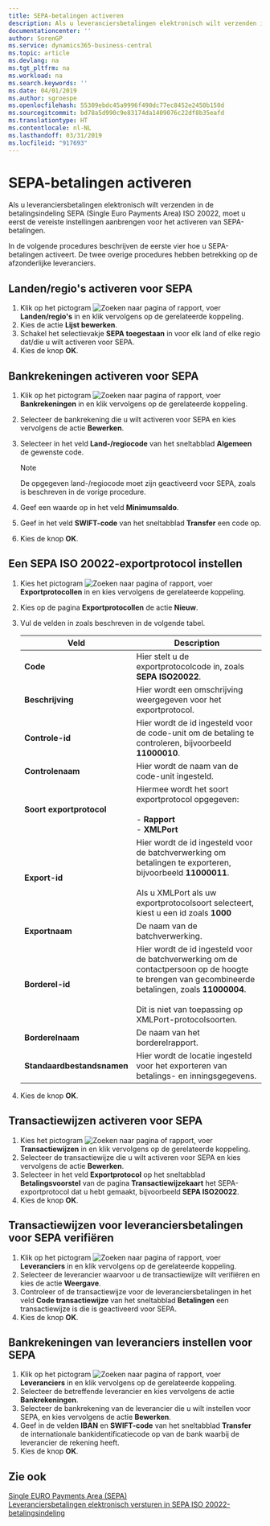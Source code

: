```yaml
---
title: SEPA-betalingen activeren
description: Als u leveranciersbetalingen elektronisch wilt verzenden in de betalingsindeling SEPA (Single Euro Payments Area) ISO 20022, moet u eerst de vereiste instellingen aanbrengen voor het activeren van SEPA-betalingen.
documentationcenter: ''
author: SorenGP
ms.service: dynamics365-business-central
ms.topic: article
ms.devlang: na
ms.tgt_pltfrm: na
ms.workload: na
ms.search.keywords: ''
ms.date: 04/01/2019
ms.author: sgroespe
ms.openlocfilehash: 55309ebdc45a9996f490dc77ec8452e2450b150d
ms.sourcegitcommit: bd78a5d990c9e83174da1409076c22df8b35eafd
ms.translationtype: HT
ms.contentlocale: nl-NL
ms.lasthandoff: 03/31/2019
ms.locfileid: "917693"
---
```

# <a name="activate-sepa-payments"></a>SEPA-betalingen activeren
Als u leveranciersbetalingen elektronisch wilt verzenden in de betalingsindeling SEPA (Single Euro Payments Area) ISO 20022, moet u eerst de vereiste instellingen aanbrengen voor het activeren van SEPA-betalingen.  

In de volgende procedures beschrijven de eerste vier hoe u SEPA-betalingen activeert. De twee overige procedures hebben betrekking op de afzonderlijke leveranciers.  

## <a name="to-enable-countriesregions-for-sepa"></a>Landen/regio's activeren voor SEPA  

1.  Klik op het pictogram ![Zoeken naar pagina of rapport](../../media/ui-search/search_small.png "pictogram Zoeken naar pagina of rapport"), voer **Landen/regio's** in en klik vervolgens op de gerelateerde koppeling.  
2.  Kies de actie **Lijst bewerken**.  
3.  Schakel het selectievakje **SEPA toegestaan** in voor elk land of elke regio dat/die u wilt activeren voor SEPA.  
4.  Kies de knop **OK**.  

## <a name="to-enable-bank-accounts-for-sepa"></a>Bankrekeningen activeren voor SEPA  

1.  Klik op het pictogram ![Zoeken naar pagina of rapport](../../media/ui-search/search_small.png "pictogram Zoeken naar pagina of rapport"), voer **Bankrekeningen** in en klik vervolgens op de gerelateerde koppeling.  
2.  Selecteer de bankrekening die u wilt activeren voor SEPA en kies vervolgens de actie **Bewerken**.  
3.  Selecteer in het veld **Land-/regiocode** van het sneltabblad **Algemeen** de gewenste code.  

    > [!NOTE]  
    >  De opgegeven land-/regiocode moet zijn geactiveerd voor SEPA, zoals is beschreven in de vorige procedure.  

4.  Geef een waarde op in het veld **Minimumsaldo**.  
5.  Geef in het veld **SWIFT-code** van het sneltabblad **Transfer** een code op.  
6.  Kies de knop **OK**.  

## <a name="to-set-up-a-sepa-iso-20022-export-protocol"></a>Een SEPA ISO 20022-exportprotocol instellen  

1.  Kies het pictogram ![Zoeken naar pagina of rapport](../../media/ui-search/search_small.png "pictogram Zoeken naar pagina of rapport"), voer **Exportprotocollen** in en kies vervolgens de gerelateerde koppeling.  
2.  Kies op de pagina **Exportprotocollen** de actie **Nieuw**.  
3.  Vul de velden in zoals beschreven in de volgende tabel.  

    |Veld|Description|  
    |---------------------------------|---------------------------------------|  
    |**Code**|Hier stelt u de exportprotocolcode in, zoals **SEPA ISO20022**.|  
    |**Beschrijving**|Hier wordt een omschrijving weergegeven voor het exportprotocol.|  
    |**Controle-id**|Hier wordt de id ingesteld voor de code-unit om de betaling te controleren, bijvoorbeeld **11000010**.|  
    |**Controlenaam**|Hier wordt de naam van de code-unit ingesteld.|  
    |**Soort exportprotocol**|Hiermee wordt het soort exportprotocol opgegeven:<br /><br /> -   **Rapport**<br />-   **XMLPort**|  
    |**Export-id**|Hier wordt de id ingesteld voor de batchverwerking om betalingen te exporteren, bijvoorbeeld **11000011**.<br /><br /> Als u XMLPort als uw exportprotocolsoort selecteert, kiest u een id zoals **1000**|  
    |**Exportnaam**|De naam van de batchverwerking.|  
    |**Borderel-id**|Hier wordt de id ingesteld voor de batchverwerking om de contactpersoon op de hoogte te brengen van gecombineerde betalingen, zoals **11000004**.<br /><br /> Dit is niet van toepassing op XMLPort-protocolsoorten.|  
    |**Borderelnaam**|De naam van het borderelrapport.|  
    |**Standaardbestandsnamen**|Hier wordt de locatie ingesteld voor het exporteren van betalings- en inningsgegevens.|  

4.  Kies de knop **OK**.  

## <a name="to-enable-transaction-modes-for-sepa"></a>Transactiewijzen activeren voor SEPA  

1.  Kies het pictogram ![Zoeken naar pagina of rapport](../../media/ui-search/search_small.png "pictogram Zoeken naar pagina of rapport"), voer **Transactiewijzen** in en klik vervolgens op de gerelateerde koppeling.  
2.  Selecteer de transactiewijze die u wilt activeren voor SEPA en kies vervolgens de actie **Bewerken**.  
3.  Selecteer in het veld **Exportprotocol** op het sneltabblad **Betalingsvoorstel** van de pagina **Transactiewijzekaart** het SEPA-exportprotocol dat u hebt gemaakt, bijvoorbeeld **SEPA ISO20022**.  
4.  Kies de knop **OK**.  

## <a name="to-verify-vendor-payment-transaction-modes-for-sepa"></a>Transactiewijzen voor leveranciersbetalingen voor SEPA verifiëren  

1.  Klik op het pictogram ![Zoeken naar pagina of rapport](../../media/ui-search/search_small.png "pictogram Zoeken naar pagina of rapport"), voer **Leveranciers** in en klik vervolgens op de gerelateerde koppeling.  
2.  Selecteer de leverancier waarvoor u de transactiewijze wilt verifiëren en kies de actie **Weergave**.  
3.  Controleer of de transactiewijze voor de leveranciersbetalingen in het veld **Code transactiewijze** van het sneltabblad **Betalingen** een transactiewijze is die is geactiveerd voor SEPA.  
4.  Kies de knop **OK**.  

## <a name="to-set-up-vendor-bank-accounts-for-sepa"></a>Bankrekeningen van leveranciers instellen voor SEPA  

1.  Klik op het pictogram ![Zoeken naar pagina of rapport](../../media/ui-search/search_small.png "pictogram Zoeken naar pagina of rapport"), voer **Leveranciers** in en klik vervolgens op de gerelateerde koppeling.  
2.  Selecteer de betreffende leverancier en kies vervolgens de actie **Bankrekeningen**.  
3.  Selecteer de bankrekening van de leverancier die u wilt instellen voor SEPA, en kies vervolgens de actie **Bewerken**.  
4.  Geef in de velden **IBAN** en **SWIFT-code** van het sneltabblad **Transfer** de internationale bankidentificatiecode op van de bank waarbij de leverancier de rekening heeft.  
5.  Kies de knop **OK**.  

## <a name="see-also"></a>Zie ook  
 [Single EURO Payments Area (SEPA)](single-euro-payments-area-sepa-.md)   
 [Leveranciersbetalingen elektronisch versturen in SEPA ISO 20022-betalingsindeling](how-to-submit-vendor-payments-electronically-in-sepa-iso-20022-payment-format.md) 
